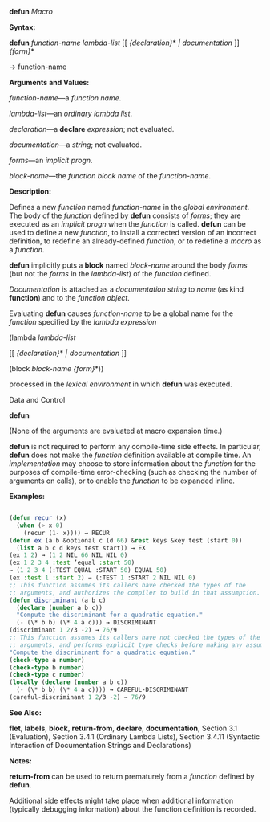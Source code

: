 **defun** *Macro* 



**Syntax:** 



**defun** *function-name lambda-list* [[ *\{declaration\}*\* *| documentation* ]] *\{form\}*\* 



→ function-name 



**Arguments and Values:** 



*function-name*—a *function name*. 



*lambda-list*—an *ordinary lambda list*. 



*declaration*—a **declare** *expression*; not evaluated. 



*documentation*—a *string*; not evaluated. 



*forms*—an *implicit progn*. 



*block-name*—the *function block name* of the *function-name*. 



**Description:** 



Defines a new *function* named *function-name* in the *global environment*. The body of the *function* defined by **defun** consists of *forms*; they are executed as an *implicit progn* when the *function* is called. **defun** can be used to define a new *function*, to install a corrected version of an incorrect definition, to redefine an already-defined *function*, or to redefine a *macro* as a *function*. 



**defun** implicitly puts a **block** named *block-name* around the body *forms* (but not the *forms* in the *lambda-list*) of the *function* defined. 



*Documentation* is attached as a *documentation string* to *name* (as kind **function**) and to the *function object*. 



Evaluating **defun** causes *function-name* to be a global name for the *function* specified by the *lambda expression* 



(lambda *lambda-list* 



[[ *\{declaration\}*\* *| documentation* ]] 



(block *block-name \{form\}*\*)) 



processed in the *lexical environment* in which **defun** was executed. 



Data and Control 











**defun** 



(None of the arguments are evaluated at macro expansion time.) 



**defun** is not required to perform any compile-time side effects. In particular, **defun** does not make the *function* definition available at compile time. An *implementation* may choose to store information about the *function* for the purposes of compile-time error-checking (such as checking the number of arguments on calls), or to enable the *function* to be expanded inline. 



**Examples:**
```lisp

(defun recur (x) 
  (when (> x 0) 
    (recur (1- x)))) → RECUR 
(defun ex (a b &optional c (d 66) &rest keys &key test (start 0)) 
  (list a b c d keys test start)) → EX 
(ex 1 2) → (1 2 NIL 66 NIL NIL 0) 
(ex 1 2 3 4 :test ’equal :start 50) 
→ (1 2 3 4 (:TEST EQUAL :START 50) EQUAL 50) 
(ex :test 1 :start 2) → (:TEST 1 :START 2 NIL NIL 0) 
;; This function assumes its callers have checked the types of the 
;; arguments, and authorizes the compiler to build in that assumption. 
(defun discriminant (a b c) 
  (declare (number a b c)) 
  "Compute the discriminant for a quadratic equation." 
  (- (\* b b) (\* 4 a c))) → DISCRIMINANT 
(discriminant 1 2/3 -2) → 76/9 
;; This function assumes its callers have not checked the types of the 
;; arguments, and performs explicit type checks before making any assumptions. (defun careful-discriminant (a b c) 
"Compute the discriminant for a quadratic equation." 
(check-type a number) 
(check-type b number) 
(check-type c number) 
(locally (declare (number a b c)) 
  (- (\* b b) (\* 4 a c)))) → CAREFUL-DISCRIMINANT 
(careful-discriminant 1 2/3 -2) → 76/9 

```
**See Also:** 



**flet**, **labels**, **block**, **return-from**, **declare**, **documentation**, Section 3.1 (Evaluation), Section 3.4.1 (Ordinary Lambda Lists), Section 3.4.11 (Syntactic Interaction of Documentation Strings and Declarations) 



**Notes:** 



**return-from** can be used to return prematurely from a *function* defined by **defun**. 











Additional side effects might take place when additional information (typically debugging information) about the function definition is recorded. 



